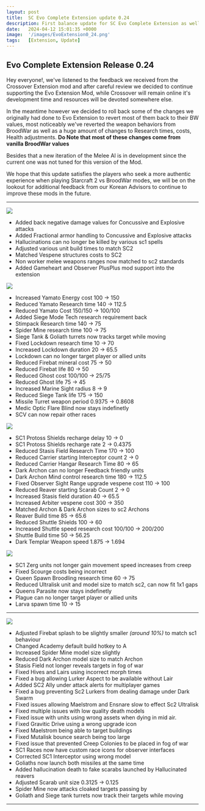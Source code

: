 ```yaml
---
layout: post
title:  SC Evo Complete Extension update 0.24
description: First balance update for SC Evo Complete Extension as well as addressing feedback received by the KR community
date:   2024-04-12 15:01:35 +0000
image:  '/images/EvoExtension0_24.png'
tags:   [Extension, Update]
---
```


## Evo Complete Extension Release 0.24

Hey everyone!, we've listened to the feedback we received from the Crossover Extension mod and after careful review we decided to continue supporting the Evo Extension Mod, while Crossover will remain online it's development time and resources will be devoted somewhere else.

In the meantime however we decided to roll back some of the changes we originally had done to Evo Extension to revert most of them back to their BW values, most noticeably we've reverted the weapon behaviors from BroodWar as well as a huge amount of changes to Research times, costs, Health adjustments.
**Do Note that most of these changes come from vanilla BroodWar values**

Besides that a new iteration of the Melee AI is in development since the current one was not tuned for this version of the Mod.

We hope that this update satisfies the players who seek a more authentic experience when playing Starcraft 2 vs BroodWar modes, we will be on the lookout for additional feedback from our Korean Advisors to continue to improve these mods in the future.

***

![]({{site.baseurl}}/images/Divider_Extension.png)

* Added back negative damage values for Concussive and Explosive attacks
* Added Fractional armor handling to Concussive and Explosive attacks
* Hallucinations can no longer be killed by various sc1 spells
* Adjusted various unit build times to match SC2
* Matched Vespene structures costs to SC2
* Non worker melee weapons ranges now matched to sc2 standards
* Added Gameheart and Observer PlusPlus mod support into the extension

![]({{site.baseurl}}/images/Divider_Terran.png)

* Increased Yamato Energy cost 100 -> 150
* Reduced Yamato Research time 140 -> 112.5
* Reduced Yamato Cost 150/150 -> 100/100
* Added Siege Mode Tech research requirement back
* Stimpack Research time 140 -> 75
* Spider Mine research time 100 -> 75
* Siege Tank & Goliath turrets now tracks target while moving
* Fixed Lockdown research time 10 -> 70
* Increased Lockdown duration 20 -> 65.5
* Lockdown can no longer target player or allied units
* Reduced Firebat mineral cost 75 -> 50
* Reduced Firebat life 80 -> 50
* Reduced Ghost cost 100/100 -> 25/75
* Reduced Ghost life 75 -> 45
* Increased Marine Sight radius 8 -> 9
* Reduced Siege Tank life 175 -> 150
* Missile Turret weapon period 0.9375 -> 0.8608 
* Medic Optic Flare Blind now stays indefinetly 
* SCV can now repair other races

![]({{site.baseurl}}/images/Divider_Protoss.png)

* SC1 Protoss Shields recharge delay 10 -> 0
* SC1 Protoss Shields recharge rate 2 -> 0.4375
* Reduced Stasis Field Research Time 170 -> 100
* Reduced Carrier starting Interceptor count 2 -> 0
* Reduced Carrier Hangar Research Time 80 -> 65
* Dark Archon can no longer Feedback friendly units
* Dark Archon Mind control research time 180 -> 112.5
* Fixed Observer Sight Range upgrade vespene cost 110 -> 100
* Reduced Reaver starting Scarab Count 2 -> 0
* Increased Stasis field duration 40 -> 65.5
* Increased Arbiter vespene cost 300 -> 350
* Matched Archon & Dark Archon sizes to sc2 Archons
* Reaver Build time 85 -> 65.6
* Reduced Shuttle Shields 100 -> 60
* Increased Shuttle speed research cost 100/100 -> 200/200
* Shuttle Build time 50 -> 56.25
* Dark Templar Weapon speed 1.875 -> 1.694


![]({{site.baseurl}}/images/Divider_Zerg.png)

* SC1 Zerg units not longer gain movement speed increases from creep
* Fixed Scourge costs being incorrect
* Queen Spawn Broodling research time 60 -> 75
* Reduced Ultralisk unit and model size to match sc2, can now fit 1x1 gaps
* Queens Parasite now stays indefinetly
* Plague can no longer target player or allied units
* Larva spawn time 10 -> 15

***

![]({{site.baseurl}}/images/Divider_CoreMods.png)

* Adjusted Firebat splash to be slightly smaller _(around 10%)_ to match sc1 behaviour
* Changed Academy default build hotkey to A
* Increased Spider Mine model size slightly
* Reduced Dark Archon model size to match Archon
* Stasis Field not longer reveals targets in fog of war
* Fixed Hives and Lairs using incorrect morph times
* Fixed a bug allowing Lurker Aspect to be available without Lair
* Added SC2 Ally under attack alerts for multiplayer games
* Fixed a bug preventing Sc2 Lurkers from dealing damage under Dark Swarm
* Fixed issues allowing Maelstrom and Ensnare slow to effect Sc2 Ultralisk
* Fixed multiple issues with low quality death models
* Fixed issue with units using wrong assets when dying in mid air.
* Fixed Gravitic Drive using a wrong upgrade icon 
* Fixed Maelstrom being able to target buildings
* Fixed Mutalisk bounce search being too large
* Fixed issue that prevented Creep Colonies to be placed in fog of war
* SC1 Races now have custom race icons for observer interfaces
* Corrected SC1 Interceptor using wrong model
* Goliaths now launch both missiles at the same time
* Added hallucination death to fake scarabs launched by Hallucinated reavers
* Adjusted Scarab unit size 0.3125 -> 0.125
* Spider Mine now attacks cloaked targets passing by
* Goliath and Siege tank turrets now track their targets while moving

***